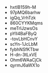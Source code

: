 - hxtIB159h-M
- 97pMQ6barhw
- igQq_VrhTzk
- 860CYYKMqms
- meTrlJzwsOs
- pYll4BaFByQ
- -tovLbHCnvY
- scYn-1JcLbM
- fybhNSfKTbw
- H-dn-3tLxVE
- Ohm6WAaCjCk
- qyrmJ6aWX1o